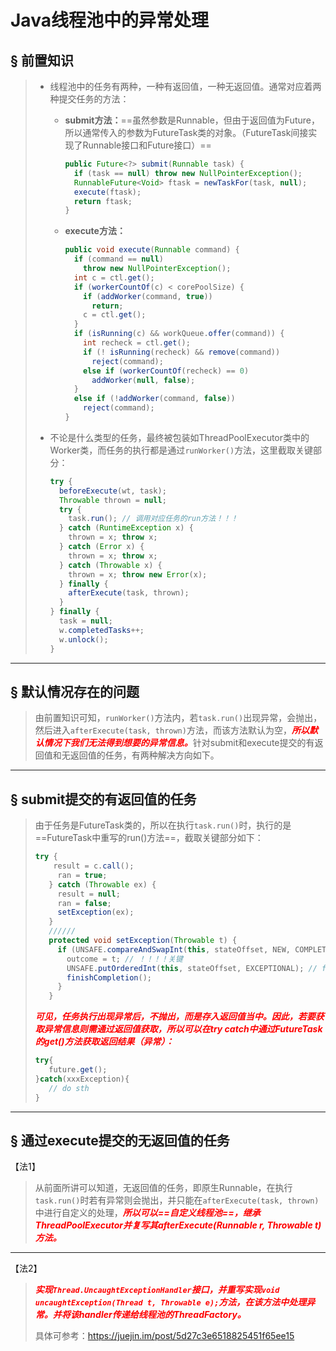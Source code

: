 # Java线程池中的异常处理

## &sect; 前置知识

> - 线程池中的任务有两种，一种有返回值，一种无返回值。通常对应着两种提交任务的方法：
>
>   - **submit方法：**==虽然参数是Runnable，但由于返回值为Future，所以通常传入的参数为FutureTask类的对象。（FutureTask间接实现了Runnable接口和Future接口）==
>
>     ```java
>     public Future<?> submit(Runnable task) {
>       if (task == null) throw new NullPointerException();
>       RunnableFuture<Void> ftask = newTaskFor(task, null);
>       execute(ftask);
>       return ftask;
>     }
>     ```
>
>   - **execute方法：**
>
>     ```java
>     public void execute(Runnable command) {
>       if (command == null)
>         throw new NullPointerException();
>       int c = ctl.get();
>       if (workerCountOf(c) < corePoolSize) {
>         if (addWorker(command, true))
>           return;
>         c = ctl.get();
>       }
>       if (isRunning(c) && workQueue.offer(command)) {
>         int recheck = ctl.get();
>         if (! isRunning(recheck) && remove(command))
>           reject(command);
>         else if (workerCountOf(recheck) == 0)
>           addWorker(null, false);
>       }
>       else if (!addWorker(command, false))
>         reject(command);
>     }
>     ```
>
> - 不论是什么类型的任务，最终被包装如ThreadPoolExecutor类中的Worker类，而任务的执行都是通过`runWorker()`方法，这里截取关键部分：
>
>   ```java
>   try {
>     beforeExecute(wt, task);
>     Throwable thrown = null;
>     try {
>       task.run(); // 调用对应任务的run方法！！！
>     } catch (RuntimeException x) {
>       thrown = x; throw x;
>     } catch (Error x) {
>       thrown = x; throw x;
>     } catch (Throwable x) {
>       thrown = x; throw new Error(x);
>     } finally {
>       afterExecute(task, thrown);
>     }
>   } finally {
>     task = null;
>     w.completedTasks++;
>     w.unlock();
>   }
>   ```

------

## &sect; 默认情况存在的问题

> 由前置知识可知，`runWorker()`方法内，若`task.run()`出现异常，会抛出，然后进入`afterExecute(task, thrown)`方法，而该方法默认为空，<font color='red'>***所以默认情况下我们无法得到想要的异常信息。***</font>针对submit和execute提交的有返回值和无返回值的任务，有两种解决方向如下。

------



## &sect; submit提交的有返回值的任务

> 由于任务是FutureTask类的，所以在执行`task.run()`时，执行的是==FutureTask中重写的run()方法==，截取关键部分如下：
>
> ```java
> try {
>     result = c.call();
>      ran = true;
>    } catch (Throwable ex) {
>      result = null;
>      ran = false;
>      setException(ex);
>    }
>    //////
>    protected void setException(Throwable t) {
>      if (UNSAFE.compareAndSwapInt(this, stateOffset, NEW, COMPLETING)) {
>        outcome = t; // ！！！！关键
>        UNSAFE.putOrderedInt(this, stateOffset, EXCEPTIONAL); // final state
>        finishCompletion();
>      }
>    }
>    ```
>    
>    <font color='red'>***可见，任务执行出现异常后，不抛出，而是存入返回值当中。因此，若要获取异常信息则需通过返回值获取，所以可以在try catch中通过FutureTask的get()方法获取返回结果（异常）：***</font>
>    
>    ```java
>    try{
>    	future.get();
>    }catch(xxxException){
>    	// do sth
>    }
>    ```



------

## &sect; 通过execute提交的无返回值的任务

【法1】

> 从前面所讲可以知道，无返回值的任务，即原生Runnable，在执行`task.run()`时若有异常则会抛出，并只能在`afterExecute(task, thrown)`中进行自定义的处理，<font color='red'>***所以可以==自定义线程池==，继承ThreadPoolExecutor并复写其afterExecute(Runnable r, Throwable t)方法。***</font>

------

【法2】

> <font color='red'>***实现`Thread.UncaughtExceptionHandler`接口，并重写实现`void uncaughtException(Thread t, Throwable e);`方法，在该方法中处理异常。并将该handler传递给线程池的ThreadFactory。***</font>
>
> 具体可参考：https://juejin.im/post/5d27c3e6518825451f65ee15